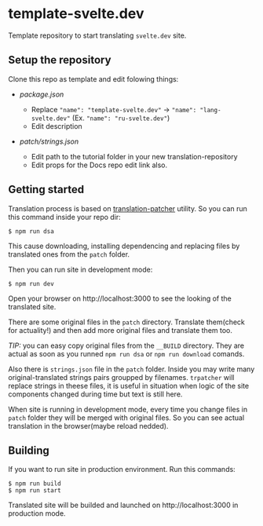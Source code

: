 # template-svelte.dev

Template repository to start translating `svelte.dev` site.


## Setup the repository

Clone this repo as template and edit folowing things:

* *package.json*
    - Replace `"name": "template-svelte.dev"` -> `"name": "lang-svelte.dev"` (Ex. `"name": "ru-svelte.dev"`)
    - Edit description

* *patch/strings.json*
    - Edit path to the tutorial folder in your new translation-repository
    - Edit props for the Docs repo edit link also.

## Getting started
Translation process is based on [translation-patcher](https://www.npmjs.com/package/trpatcher) utility. So you can run this command inside your repo dir:
```shell
$ npm run dsa
```
This cause downloading, installing dependencing and replacing files by translated ones from the `patch` folder. 

Then you can run site in development mode:

```shell
$ npm run dev
```

Open your browser on http://localhost:3000 to see the looking of the translated site.

There are some original files in the `patch` directory. Translate them(check for actuality!) and then add more original files and translate them too. 

*TIP:* you can easy copy original files from the `__BUILD` directory. They are actual as soon as you runned `npm run dsa` or `npm run download` comands.

Also there is `strings.json` file in the `patch` folder. Inside you may write many original-translated strings pairs groupped by filenames. `trpatcher` will replace strings in theese files, it is useful in situation when logic of the site components changed during time but text is still here.

When site is running in development mode, every time you change files in `patch` folder they will be merged with original files. So you can see actual translation in the browser(maybe reload nedded).

## Building

If you want to run site in production environment. Run this commands:

```shell
$ npm run build
$ npm run start
```

Translated site will be builded and launched on http://localhost:3000 in production mode.